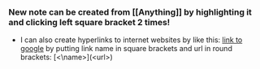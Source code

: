 ### New note can be created from [[Anything]] by highlighting it and clicking left square bracket 2 times!
- I can also create hyperlinks to internet websites by like this: [link to google](www.google.com) by putting link name in square brackets and url in round brackets: \[<\name\>\]\(\<url\>\)